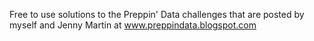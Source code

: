 Free to use solutions to the Preppin' Data challenges that are posted by myself and Jenny Martin at www.preppindata.blogspot.com
